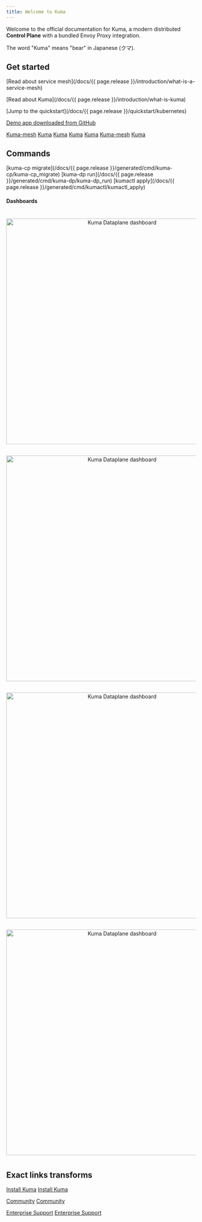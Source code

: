 ```yaml
---
title: Welcome to Kuma
---
```


Welcome to the official documentation for Kuma, a modern distributed **Control Plane** with a bundled Envoy Proxy integration.

The word "Kuma" means "bear" in Japanese (クマ).

## Get started

[Read about service mesh](/docs/{{ page.release }}/introduction/what-is-a-service-mesh)

[Read about Kuma](/docs/{{ page.release }}/introduction/what-is-kuma)

[Jump to the quickstart](/docs/{{ page.release }}/quickstart/kubernetes)

[Demo app downloaded from GitHub](https://github.com/kumahq/kuma-counter-demo)

[Kuma-mesh](https://kong-mesh.io)
[Kuma](https://kuma.io)
[Kuma](https://kong.io#kumaioanchor)
[Kuma](#kuma)
[Kuma](/foo-kuma#kuma)
[Kuma-mesh](https://kong-mesh.io)
[Kuma](https://kuma.io)

## Commands

[kuma-cp migrate](/docs/{{ page.release }}/generated/cmd/kuma-cp/kuma-cp_migrate)
[kuma-dp run](/docs/{{ page.release }}/generated/cmd/kuma-dp/kuma-dp_run)
[kumactl apply](/docs/{{ page.release }}/generated/cmd/kumactl/kumactl_apply)


#### Dashboards

<center>
<img src="/assets/images/docs/0.4.0/kuma_dp1.jpeg" alt="Kuma Dataplane dashboard" style="width: 600px; padding-top: 20px; padding-bottom: 10px;"/>
<img src="/assets/images/docs/0.4.0/kuma_dp2.png" alt="Kuma Dataplane dashboard" style="width: 600px; padding-top: 20px; padding-bottom: 10px;"/>
<img src="/assets/images/docs/0.4.0/kuma_dp3.png" alt="Kuma Dataplane dashboard" style="width: 600px; padding-top: 20px; padding-bottom: 10px;"/>
<img src="/assets/images/docs/1.1.2/kuma_dp4.png" alt="Kuma Dataplane dashboard" style="width: 600px; padding-top: 20px; padding-bottom: 10px;"/>
</center>

## Exact links transforms

[Install Kuma](/install/)
[Install Kuma](/install)

[Community](/community/)
[Community](/community)

[Enterprise Support](/enterprise/)
[Enterprise Support](/enterprise)
